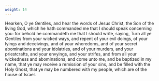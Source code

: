 ```yaml
---
weight: 14
---
```

Hearken, O ye Gentiles, and hear the words of Jesus Christ, the Son of the living God, which he hath commanded me that I should speak concerning you: for behold he commandeth me that I should write, saying, Turn all ye Gentiles from your wicked ways, and repent of your evil doings, of your lyings and deceivings, and of your whoredoms, and of your secret abominations and your idolatries, and of your murders, and your priestcrafts, and your envyings, and your strifes, and from all your wickedness and abominations, and come unto me, and be baptized in my name, that ye may receive a remission  of your sins, and be filled with the Holy Ghost, that ye may be numbered with my people, which are of the house of Israel.